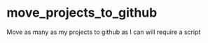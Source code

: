 move_projects_to_github
=======================

Move as many as my projects to github as I can will require a script
